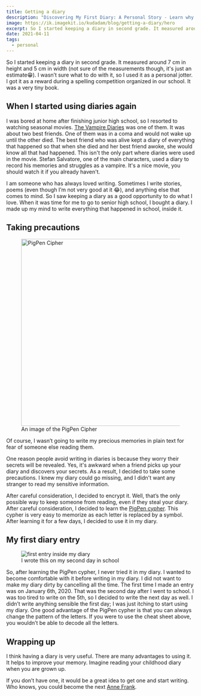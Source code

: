 ```yaml
---
title: Getting a diary
description: "Discovering My First Diary: A Personal Story - Learn why keeping a diary is important by following me on my journey through my first one"
image: https://ik.imagekit.io/kudadam/blog/getting-a-diary/hero
excerpt: So I started keeping a diary in second grade. It measured around 7 cm in height and 5 cm in width. I wasn't sure what to do with it, so I used it as a personal jotter.
date: 2021-04-11
tags:
  - personal
---
```


So I started keeping a diary in second grade. It measured around 7 cm in height and 5 cm in width (not sure of the measurements though, it's just an estimate😁). I wasn’t sure what to do with it, so I used it as a personal jotter. I got it as a reward during a spelling competition organized in our school. It was a very tiny book.

## When I started using diaries again

I was bored at home after finishing junior high school, so I resorted to watching seasonal movies. [The Vampire Diaries](https://en.wikipedia.org/wiki/The_Vampire_Diaries) was one of them. It was about two best friends. One of them was in a coma and would not wake up until the other died. The best friend who was alive kept a diary of everything that happened so that when she died and her best friend awoke, she would know all that had happened. This isn't the only part where diaries were used in the movie. Stefan Salvatore, one of the main characters, used a diary to record his memories and struggles as a vampire. It's a nice movie, you should watch it if you already haven't.

I am someone who has always loved writing. Sometimes I write stories, poems (even though I’m not very good at it 😂), and anything else that comes to mind. So I saw keeping a diary as a good opportunity to do what I love.
When it was time for me to go to senior high school, I bought a diary. I made up my mind to write everything that happened in school, inside it.

## Taking precautions

<figure>
  <img alt='PigPen Cipher' src='https://upload.wikimedia.org/wikipedia/commons/thumb/3/36/Pigpen_cipher_key.svg/1200px-Pigpen_cipher_key.svg.png' height="500" width="500"/>
  <figcaption>An image of the PigPen Cipher</figcaption>
</figure>

Of course, I wasn’t going to write my precious memories in plain text for fear of someone else reading them.

One reason people avoid writing in diaries is because they worry their secrets will be revealed. Yes, it's awkward when a friend picks up your diary and discovers your secrets. As a result, I decided to take some precautions. I knew my diary could go missing, and I didn't want any stranger to read my sensitive information.

After careful consideration, I decided to encrypt it. Well, that’s the only possible way to keep someone from reading, even if they steal your diary. After careful consideration, I decided to learn the [PigPen cypher](https://en.wikipedia.org/wiki/Pigpen_cipher). This cypher is very easy to memorize as each letter is replaced by a symbol. After learning it for a few days, I decided to use it in my diary.

## My first diary entry

<figure>
  <img src='https://ik.imagekit.io/kudadam/blog/getting-a-diary/picture-of-my-diary' alt='first entry inside my diary'/>
  <figcaption>I wrote this on my second day in school</figcaption>
</figure>

So, after learning the PigPen cypher, I never tried it in my diary. I wanted to become comfortable with it before writing in my diary. I did not want to make my diary dirty by cancelling all the time. The first time I made an entry was on January 6th, 2020. That was the second day after I went to school. I was too tired to write on the 5th, so I decided to write the next day as well. I didn’t write anything sensible the first day; I was just itching to start using my diary. One good advantage of the PigPen cypher is that you can always change the pattern of the letters. If you were to use the cheat sheet above, you wouldn’t be able to decode all the letters.

## Wrapping up

I think having a diary is very useful. There are many advantages to using it. It helps to improve your memory. Imagine reading your childhood diary when you are grown up.

If you don’t have one, it would be a great idea to get one and start writing. Who knows, you could become the next [Anne Frank](https://en.wikipedia.org/wiki/Anne_Frank).
